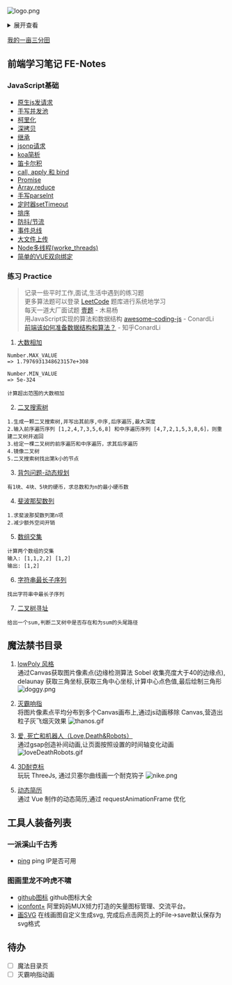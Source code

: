 ![logo.png](/images/logo.png "太阳花-lowPoly style")

<details>
<summary>展开查看</summary>
太阳花 - lowPoly风格 ~
</details>

[我的一亩三分田](https://iiamego.com)



## 前端学习笔记 FE-Notes

<!-- <details>
<summary>JavaScript基础</summary>
</details>

<details>
<summary>CSS3</summary>
</details>

<details>
<summary>浏览器原理</summary>
</details>

<details>
<summary>计算机原理</summary>
</details>

<details>
<summary>Vue一把梭</summary>
</details>

<details>
<summary>React全家桶</summary>
</details>

<details>
<summary>前端工程化</summary>
</details>

<details>
<summary>性能优化</summary>
</details>

<details>
<summary>数据库</summary>
</details>

<details>
<summary>服务器</summary>
</details>

<details>
<summary>小程序</summary>
</details> -->

### JavaScript基础

- [原生js发请求](/base/ajax.js)
- [手写并发池](/base/concurrent.js)
- [柯里化](/base/curry.js)  
- [深拷贝](/base/deepCopy.js)
- [继承](/base/inherit.js)
- [jsonp请求](/base/jsonp.js)
- [koa简析](/base/koa.js)
- [笛卡尔积](/base/myDescartes.js)
- [call, apply 和 bind](/base/myPoint.js)
- [Promise](/base/myPromise.js)
- [Array.reduce](/base/myReduce.js)
- [手写parseInt](/base/parseInt.js)
- [定时器setTimeout](/base/setTimeout.js)
- [排序](/base/sort.js)
- [防抖/节流](/base/throttle.js)
- [事件总线](/base/vueBus.js)
- [大文件上传](/back/static/index.html)
- [Node多线程(worke_threads)](/back/worker_threads/main.js)
- [简单的VUE双向绑定](/vueStudy/proxy.html)

### 练习 Practice

> 记录一些平时工作,面试,生活中遇到的练习题  
> 更多算法题可以登录 [LeetCode](https://leetcode-cn.com/problemset/all/) 题库进行系统地学习  
> 每天一道大厂面试题 [壹题](https://github.com/Advanced-Frontend/Daily-Interview-Question/issues) - 木易杨   
> 用JavaScript实现的算法和数据结构 [awesome-coding-js](http://www.conardli.top/docs/) - ConardLi  
> [前端该如何准备数据结构和算法？](https://juejin.im/post/5d5b307b5188253da24d3cd1) - 知乎ConardLi  

1. [大数相加](/practice/bigNumber.js)
```
Number.MAX_VALUE
=> 1.7976931348623157e+308

Number.MIN_VALUE
=> 5e-324

计算超出范围的大数相加
```

2. [二叉搜索树](/practice/bst.js)
```
1.生成一颗二叉搜索树,并写出其前序,中序,后序遍历,最大深度
2.输入前序遍历序列 [1,2,4,7,3,5,6,8] 和中序遍历序列 [4,7,2,1,5,3,8,6]，则重建二叉树并返回
3.给定一棵二叉树的前序遍历和中序遍历，求其后序遍历
4.镜像二叉树
5.二叉搜索树找出第k小的节点
```

3. [背包问题-动态规划](/practice/dynamicProgramming.js)
```
有1块、4块、5块的硬币，求总数和为n的最小硬币数
```

4. [斐波那契数列](/practice/fibonacci.js)
```
1.求斐波那契数列第n项
2.减少额外空间开销
```

5. [数组交集](/practice/intersection.js)
```
计算两个数组的交集
输入: [1,1,2,2] [1,2]
输出: [1,2]
```

6. [字符串最长子序列](/practice/maxCount.js)
```
找出字符串中最长子序列
```

7. [二叉树寻址](/practice/pathSum.js)
```
给出一个sum,判断二叉树中是否存在和为sum的头尾路径
```



## 魔法禁书目录

1. [lowPoly 风格](http://www.iiamego.com/animation/canvas/lowPoly/)  
通过Canvas获取图片像素点(边缘检测算法 Sobel 收集亮度大于40的边缘点), delaunay 获取三角坐标,获取三角中心坐标,计算中心点色值,最后绘制三角形
![doggy.png](/images/animation/lowPoly.png "doggy-lowPoly")

2. [灭霸响指](http://www.iiamego.com/animation/canvas/thanos/)  
将图片像素点平均分布到多个Canvas画布上,通过js动画移除 Canvas,营造出粒子灰飞烟灭效果
![thanos.gif](/images/animation/thanos.gif "thanos-animate")

3. [爱, 死亡和机器人（Love,Death&Robots）](http://www.iiamego.com/animation/gsap/LoveDeathRobots/)  
通过gsap创造补间动画,让页面按照设置的时间轴变化动画  
![loveDeathRobots.gif](/images/animation/loveDeathRobots.gif "loveDeathRobots-animate")

4. [3D耐克标](http://www.iiamego.com/animation/threejs/init.html)  
玩玩 ThreeJs, 通过贝塞尔曲线画一个耐克钩子
![nike.png](/images/animation/nike.png "nike-3d")

5. [动态简历](http://www.iiamego.com/resume)  
通过 Vue 制作的动态简历,通过 requestAnimationFrame 优化



## 工具人装备列表


### 一派溪山千古秀
- [ping](http://ping.pe/) ping IP是否可用

### 图画里龙不吟虎不啸
- [github图标](https://github.com/caiyongji/emoji-list) github图标大全
- [iconfont+](https://www.iconfont.cn/) 阿里妈妈MUX倾力打造的矢量图标管理、交流平台。
- [画SVG](http://editor.method.ac/) 在线画图自定义生成svg, 完成后点击网页上的File->save默认保存为svg格式



## 待办

- [ ] 魔法目录页
- [ ] 灭霸响指动画
